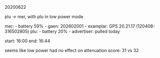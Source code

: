 
20200622

plu -> mer, with plu in low power mode

mer:
    - battery 59%
    - gaen: 202602001
    - examplar: GPS 20.21.17 (120408-316502805) 
plu:
    - battery 20%
    - advertiser: pulled today

start: 16:00
end: 16:44 

seems like low power had no effect on attenuation score: 31 vs 32
